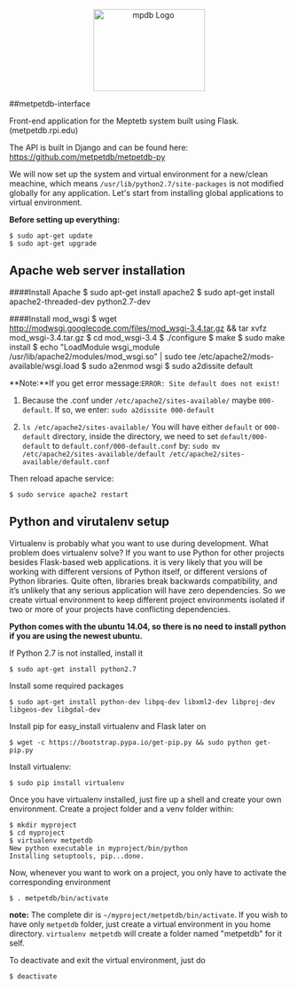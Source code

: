 <a name="logo"/>
<div align="center">
<a href="http://metpetdb.rpi.edu/" target="_blank">
<img src="http://metpetdb.rpi.edu/metpetweb/images/mpdb-logo.gif" alt="mpdb Logo" width="201" height="148"></img>
</a>
</div>

##metpetdb-interface

Front-end application for the Meptetb system built using Flask.
(metpetdb.rpi.edu)

The API is built in Django and can be found here: https://github.com/metpetdb/metpetdb-py

We will now set up the system and virtual environment for a new/clean meachine, which means `/usr/lib/python2.7/site-packages` is not modified globally for any application. Let's start from installing global applications to virtual environment.

**Before setting up everything:**

	$ sudo apt-get update
	$ sudo apt-get upgrade

Apache web server installation
------------------------------

####Install Apache
    $ sudo apt-get install apache2
    $ sudo apt-get install apache2-threaded-dev python2.7-dev

####Install mod_wsgi
    $ wget http://modwsgi.googlecode.com/files/mod_wsgi-3.4.tar.gz && tar xvfz mod_wsgi-3.4.tar.gz
    $ cd mod_wsgi-3.4
    $ ./configure
    $ make
    $ sudo make install
    $ echo "LoadModule wsgi_module /usr/lib/apache2/modules/mod_wsgi.so" | sudo tee /etc/apache2/mods-available/wsgi.load
    $ sudo a2enmod wsgi
    $ sudo a2dissite default

**Note:**If you get error message:`ERROR: Site default does not exist!`

1. Because the .conf under `/etc/apache2/sites-available/` maybe `000-default`. If so, we enter: `sudo a2dissite 000-default`

2. `ls /etc/apache2/sites-available/` You will have either `default` or `000-default` directory, inside the directory, we need to set `default/000-default` to `default.conf/000-default.conf` by:
`sudo mv /etc/apache2/sites-available/default /etc/apache2/sites-available/default.conf`

Then reload apache service:

	$ sudo service apache2 restart
	
## Python and virutalenv setup

Virtualenv is probably what you want to use during development.
What problem does virtualenv solve? If you want to use Python for other projects besides Flask-based web applications. it is very likely that you will be working with different versions of Python itself, or different versions of Python libraries. Quite often, libraries break backwards compatibility, and it’s unlikely that any serious application will have zero dependencies. So we create virtual environment to keep different project environments isolated if two or more of your projects have conflicting dependencies.

**Python comes with the ubuntu 14.04, so there is no need to install python if you are using the newest ubuntu.**

If Python 2.7 is not installed, install it

	$ sudo apt-get install python2.7
	
Install some required packages

	$ sudo apt-get install python-dev libpq-dev libxml2-dev libproj-dev libgeos-dev libgdal-dev
	
Install pip for easy_install virtualenv and Flask later on

	$ wget -c https://bootstrap.pypa.io/get-pip.py && sudo python get-pip.py

Install virtualenv:

	$ sudo pip install virtualenv
	
Once you have virtualenv installed, just fire up a shell and create your own environment. Create a project folder and a venv folder within:

	$ mkdir myproject
	$ cd myproject
	$ virtualenv metpetdb
	New python executable in myproject/bin/python
	Installing setuptools, pip...done.

Now, whenever you want to work on a project, you only have to activate the corresponding environment

	$ . metpetdb/bin/activate

**note:** The complete dir is `~/myproject/metpetdb/bin/activate`. If you wish to have only `metpetdb` folder, just create a virtual environment in you home directory. `virtualenv metpetdb` will create a folder named "metpetdb" for it self.
	
To deactivate and exit the virtual environment, just do

	$ deactivate
	